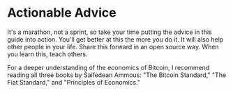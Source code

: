 # Actionable Advice

It's a marathon, not a sprint, so take your time putting the advice in this guide into action. You'll get better at this the more you do it. It will also help other people in your life. Share this forward in an open source way. When you learn this, teach others.

For a deeper understanding of the economics of Bitcoin, I recommend reading all three books by Saifedean Ammous: "The Bitcoin Standard," "The Fiat Standard," and "Principles of Economics."
